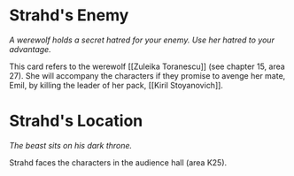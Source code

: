 # Strahd's Enemy

*A werewolf holds a secret hatred for your enemy. Use her hatred to your advantage.*

This card refers to the werewolf [[Zuleika Toranescu]] (see chapter 15, area 27). She will accompany the characters if they promise to avenge her mate, Emil, by killing the leader of her pack, [[Kiril Stoyanovich]].

# Strahd's Location

*The beast sits on his dark throne.*

Strahd faces the characters in the audience hall (area K25).